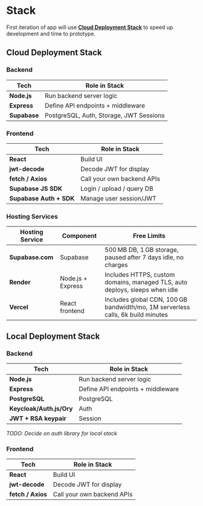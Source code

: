 # Stack

First iteration of app will use **[Cloud Deployment Stack](#cloud-deployment-stack)** to speed up development and time to prototype.

## Cloud Deployment Stack

### Backend

| Tech            | Role in Stack                              |
| --------------- | ------------------------------------------ |
| **Node.js**     | Run backend server logic                   |
| **Express**     | Define API endpoints + middleware          |
| **Supabase**    | PostgreSQL, Auth, Storage, JWT Sessions    |

### Frontend

| Tech                    | Role in Stack              |
| ----------------------- | -------------------------- |
| **React**               | Build UI                   |
| **jwt-decode**          | Decode JWT for display     |
| **fetch / Axios**       | Call your own backend APIs |
| **Supabase JS SDK**     | Login / upload / query DB  |
| **Supabase Auth + SDK** | Manage user session/JWT    |

### Hosting Services

| Hosting Service  | Component         | Free Limits                                                                     |
| ---------------- | ----------------- | ------------------------------------------------------------------------------- |
| **Supabase.com** | Supabase          | 500 MB DB, 1 GB storage, paused after 7 days idle, no charges                   |
| **Render**       | Node.js + Express | Includes HTTPS, custom domains, managed TLS, auto deploys, sleeps when idle     |
| **Vercel**       | React frontend    | Includes global CDN, 100 GB bandwidth/mo, 1M serverless calls, 6k build minutes |

## Local Deployment Stack

### Backend

| Tech                     | Role in Stack                              |
| ------------------------ | ------------------------------------------ |
| **Node.js**              | Run backend server logic                   |
| **Express**              | Define API endpoints + middleware          |
| **PostgreSQL**           | PostgreSQL                                 |
| **Keycloak/Auth.js/Ory** | Auth                                       |
| **JWT + RSA keypair**    | Session                                    |

*TODO: Decide on auth library for local stack*

### Frontend

| Tech                    | Role in Stack              |
| ----------------------- | -------------------------- |
| **React**               | Build UI                   |
| **jwt-decode**          | Decode JWT for display     |
| **fetch / Axios**       | Call your own backend APIs |
